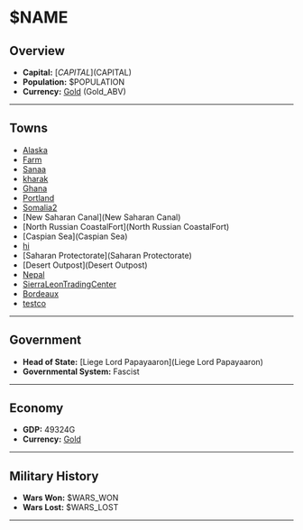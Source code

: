 # $NAME

## Overview

- **Capital:** [$CAPITAL]($CAPITAL)
- **Population:** $POPULATION
- **Currency:** [Gold](Gold) (Gold_ABV)

---

## Towns

- [Alaska](Alaska)
- [Farm](Farm)
- [Sanaa](Sanaa)
- [kharak](kharak)
- [Ghana](Ghana)
- [Portland](Portland)
- [Somalia2](Somalia2)
- [New Saharan Canal](New Saharan Canal)
- [North Russian CoastalFort](North Russian CoastalFort)
- [Caspian Sea](Caspian Sea)
- [hi](hi)
- [Saharan Protectorate](Saharan Protectorate)
- [Desert Outpost](Desert Outpost)
- [Nepal](Nepal)
- [SierraLeonTradingCenter](SierraLeonTradingCenter)
- [Bordeaux](Bordeaux)
- [testco](testco)

---

## Government

- **Head of State:** [Liege Lord Papayaaron](Liege Lord Papayaaron)
- **Governmental System:** Fascist

---

## Economy

- **GDP:** 49324G
- **Currency:** [Gold](Gold)

---

## Military History

- **Wars Won:** $WARS_WON
- **Wars Lost:** $WARS_LOST

---

